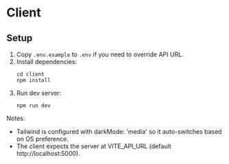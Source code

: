 # Client

## Setup
1. Copy `.env.example` to `.env` if you need to override API URL.
2. Install dependencies:
   ```
   cd client
   npm install
   ```
3. Run dev server:
   ```
   npm run dev
   ```
Notes:
- Tailwind is configured with darkMode: 'media' so it auto-switches based on OS preference.
- The client expects the server at VITE_API_URL (default http://localhost:5000).
